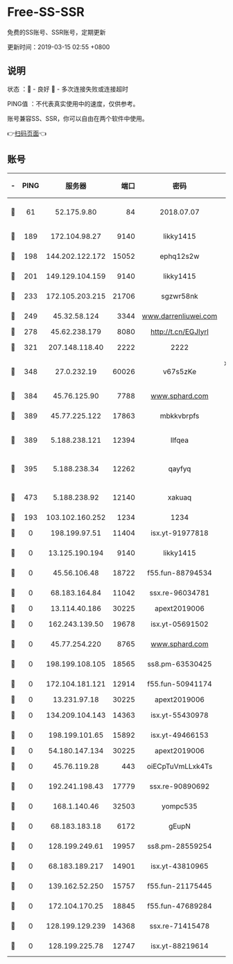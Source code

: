 # Free-SS-SSR

免费的SS账号、SSR账号，定期更新

更新时间：2019-03-15 02:55 +0800

## 说明

状态     ：🙂 - 良好 🙁 - 多次连接失败或连接超时

PING值   ：不代表真实使用中的速度，仅供参考。

账号兼容SS、SSR，你可以自由在两个软件中使用。

👉[扫码页面](https://liesauer.github.io/Free-SS-SSR/)👈

## 账号

|-|PING|服务器|端口|密码|加密方式|区域|
|:----:|:----:|:-----:|-----:|:----:|:----:|:----:|
|🙂|61|52.175.9.80|84|2018.07.07|chacha20-ietf-poly1305|HK|
|🙂|189|172.104.98.27|9140|likky1415|aes-256-cfb|JP|
|🙂|198|144.202.122.172|15052|ephq12s2w|aes-256-cfb|US|
|🙂|201|149.129.104.159|9140|likky1415|aes-256-cfb|HK|
|🙂|233|172.105.203.215|21706|sgzwr58nk|aes-256-cfb|JP|
|🙂|249|45.32.58.124|3344|www.darrenliuwei.com|aes-256-cfb|JP|
|🙂|278|45.62.238.179|8080|http://t.cn/EGJIyrl|rc4-md5|CA|
|🙂|321|207.148.118.40|2222|2222|aes-256-cfb|SG|
|🙂|348|27.0.232.19|60026|v67s5zKe|xchacha20-ietf-poly1305|HK|
|🙂|384|45.76.125.90|7788|www.sphard.com|aes-256-cfb|AU|
|🙂|389|45.77.225.122|17863|mbkkvbrpfs|aes-256-cfb|GB|
|🙂|389|5.188.238.121|12394|llfqea|chacha20-ietf-poly1305|BR|
|🙂|395|5.188.238.34|12262|qayfyq|chacha20-ietf-poly1305|BR|
|🙂|473|5.188.238.92|12140|xakuaq|chacha20-ietf-poly1305|BR|
|🙂|193|103.102.160.252|1234|1234|rc4-md5|JP|
|🙁|0|198.199.97.51|11404|isx.yt-91977818|aes-256-cfb|US|
|🙁|0|13.125.190.194|9140|likky1415|aes-256-cfb|KR|
|🙁|0|45.56.106.48|18722|f55.fun-88794534|aes-256-cfb|US|
|🙁|0|68.183.164.84|11042|ssx.re-96034781|aes-256-cfb|US|
|🙁|0|13.114.40.186|30225|apext2019006|chacha20|JP|
|🙁|0|162.243.139.50|19678|isx.yt-05691502|aes-256-cfb|US|
|🙁|0|45.77.254.220|8765|www.sphard.com|aes-256-cfb|SG|
|🙁|0|198.199.108.105|18565|ss8.pm-63530425|aes-256-cfb|US|
|🙁|0|172.104.181.121|12914|f55.fun-50941174|aes-256-cfb|SG|
|🙁|0|13.231.97.18|30225|apext2019006|chacha20|JP|
|🙁|0|134.209.104.143|14363|isx.yt-55430978|aes-256-cfb|SG|
|🙁|0|198.199.101.65|15892|isx.yt-49466153|aes-256-cfb|US|
|🙁|0|54.180.147.134|30225|apext2019006|chacha20|KR|
|🙁|0|45.76.119.28|443|oiECpTuVmLLxk4Ts|aes-256-cfb|AU|
|🙁|0|192.241.198.43|17779|ssx.re-90890692|aes-256-cfb|US|
|🙁|0|168.1.140.46|32503|yompc535|aes-256-cfb|AU|
|🙁|0|68.183.183.18|6172|gEupN|aes-256-cfb|SG|
|🙁|0|128.199.249.61|19957|ss8.pm-28559254|aes-256-cfb|SG|
|🙁|0|68.183.189.217|14901|isx.yt-43810965|aes-256-cfb|SG|
|🙁|0|139.162.52.250|15757|f55.fun-21175445|aes-256-cfb|SG|
|🙁|0|172.104.170.25|18845|f55.fun-47689284|aes-256-cfb|SG|
|🙁|0|128.199.129.239|14368|ssx.re-71415478|aes-256-cfb|SG|
|🙁|0|128.199.225.78|12747|isx.yt-88219614|aes-256-cfb|SG|
